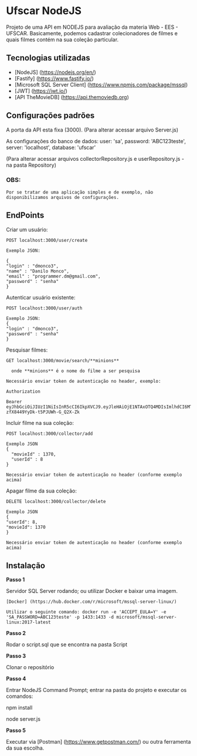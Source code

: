 # Ufscar NodeJS

Projeto de uma API em NODEJS para avaliação da materia Web - EES - UFSCAR. Basicamente, podemos cadastrar colecionadores de filmes e quais filmes contém na sua coleção particular.

## Tecnologias utilizadas
* [NodeJS] (https://nodejs.org/en/)
* [Fastify] (https://www.fastify.io/)
* [Microsoft SQL Server Client] (https://www.npmjs.com/package/mssql)
* [JWT] (https://jwt.io/)
* [API TheMovieDB] (https://api.themoviedb.org)

## Configurações padrões
  A porta da API esta fixa (3000). (Para alterar acessar arquivo Server.js)
  
  As configurações do banco de dados:
        user: 'sa',
        password: 'ABC123teste',
        server: 'localhost', 
        database: 'ufscar'
	
	
  (Para alterar acessar arquivos collectorRepository.js e userRepository.js - na pasta Repository)
  
  ### OBS:
  	Por se tratar de uma aplicação simples e de exemplo, não disponibilizamos arquivos de configurações.
  
## EndPoints
  Criar um usuário: 

    POST localhost:3000/user/create
    
    Exemplo JSON:
    
    {
    "login" : "dmonco3",
    "name" : "Danilo Monco",
    "email" : "programmer.dm@gmail.com",
    "password" : "senha"
    }
  
  
  Autenticar usuário existente:
  
    POST localhost:3000/user/auth
    
    Exemplo JSON:
    {
    "login" : "dmonco3",
    "password" : "senha"
    }
    
    
  Pesquisar filmes:
  
    GET localhost:3000/movie/search/**minions**
    
      onde **minions** é o nome do filme a ser pesquisa
    
    Necessário enviar token de autenticação no header, exemplo:
    
    Authorization
    
    Bearer eyJhbGciOiJIUzI1NiIsInR5cCI6IkpXVCJ9.eyJleHAiOjE1NTAxOTQ4MDIsImlhdCI6MTU1MDE5NDUwMn0.QLQWEj4Qeis4gv-zfX8449YyDk-t5PJUWh-G_Q2X-Zk
    
  Incluir filme na sua coleção:
  
    POST localhost:3000/collector/add
    
    Exemplo JSON
    {
	  "movieId" : 1370,
	  "userId" : 8
    }
    
    Necessário enviar token de autenticação no header (conforme exemplo acima)
    
  Apagar filme da sua coleção:
  
    DELETE localhost:3000/collector/delete
    
    Exemplo JSON
    {
    "userId": 8,
    "movieId": 1370
    }
    
    Necessário enviar token de autenticação no header (conforme exemplo acima)


## Instalação
**Passo 1**
  
  Servidor SQL Server rodando; ou utilizar Docker e baixar uma imagem.
    
    [Docker] (https://hub.docker.com/r/microsoft/mssql-server-linux/)
    
    Utilizar o seguinte comando: docker run -e 'ACCEPT_EULA=Y' -e 'SA_PASSWORD=ABC123teste' -p 1433:1433 -d microsoft/mssql-server-linux:2017-latest
    
**Passo 2**

  Rodar o script.sql que se encontra na pasta Script
  
**Passo 3**

  Clonar o repositório
  
**Passo 4**

  Entrar NodeJS Command Prompt; entrar na pasta do projeto e executar os comandos:
  
  npm install
  
  node server.js
  
**Passo 5**

  Executar via [Postman] (https://www.getpostman.com/) ou outra ferramenta da sua escolha.
  


